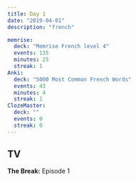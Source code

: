 ```yaml
---
title: Day 1
date: "2019-04-01"
description: "french"

memrise:
  deck: "Memrise French level 4"
  events: 135
  minutes: 25
  streak: 1
Anki:
  deck: "5000 Most Common French Words"
  events: 43
  minutes: 4
  streak: 1
ClozeMaster:
  deck: ""
  events: 0
  streak: 0
---
```


<h2>TV</h2>
<strong>The Break:</strong> Episode 1
